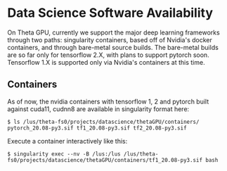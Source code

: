# Data Science Software Availability
On Theta GPU, currently we support the major deep learning frameworks through two paths: singularity containers, based off of Nvidia's docker containers, and through bare-metal source builds. The bare-metal builds are so far only for tensorflow 2.X, with plans to support pytorch soon. Tensorflow 1.X is supported only via Nvidia's containers at this time.

## Containers
As of now, the nvidia containers with tensorflow 1, 2 and pytorch built against cuda11, cudnn8 are available in singularity format here:
```
$ ls /lus/theta-fs0/projects/datascience/thetaGPU/containers/ 
pytorch_20.08-py3.sif tf1_20.08-py3.sif tf2_20.08-py3.sif
```

Execute a container interactively like this:
```
$ singularity exec --nv -B /lus:/lus /lus/theta-fs0/projects/datascience/thetaGPU/containers/tf1_20.08-py3.sif bash
```

